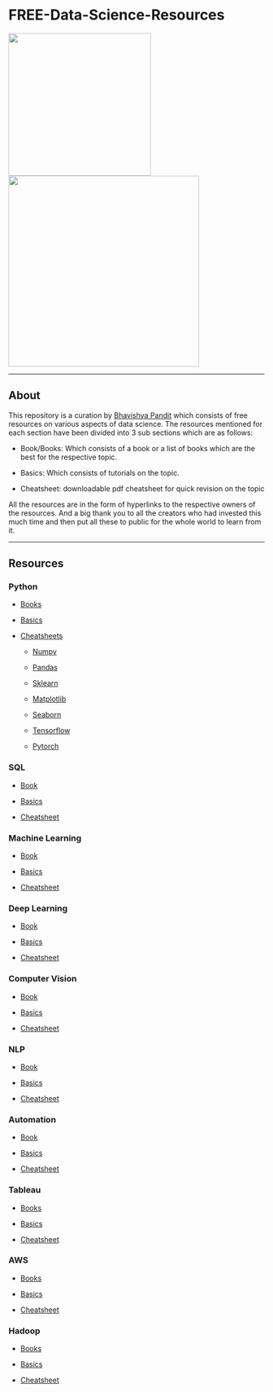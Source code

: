 # FREE-Data-Science-Resources

<img src="https://i.ibb.co/YyLs5Fr/d.jpg" width="280"/><img src="https://i.ibb.co/qxv09ng/image.png" width="375"/>

-------------------------------------------------------------------------------------------------------------------

## About

This repository is a curation by [Bhavishya Pandit](https://www.linkedin.com/in/bhavishya-pandit/) which consists of free resources on various aspects of data science. The resources mentioned for each section have been divided into 3 sub sections which are as follows: 
   
   * Book/Books: Which consists of a book or a list of books which are the best for the respective topic.
    
   * Basics: Which consists of tutorials on the topic.

   * Cheatsheet: downloadable pdf cheatsheet for quick revision on the topic

All the resources are in the form of hyperlinks to the respective owners of the resources. And a big thank you to all the creators who had invested this much time and then put all these to public for the whole world to learn from it.

-------------------------------------------------------------------------------------------------------------------

## Resources

### Python
  
  * [Books](https://www.java67.com/2017/05/top-7-free-python-programming-books-pdf-online-download.html)
  
  * [Basics](https://www.w3schools.com/python/python_intro.asp)
  
  * [Cheatsheets](https://static.realpython.com/python_cheat_sheet_v1.pdf)
  
    * [Numpy](https://s3.amazonaws.com/assets.datacamp.com/blog_assets/Numpy_Python_Cheat_Sheet.pdf)

    * [Pandas](https://www.googleadservices.com/pagead/aclk?sa=L&ai=DChcSEwiYnoOTv4btAhXJg0sFHa8wDzkYABAAGgJzZg&ae=2&ohost=www.google.com&cid=CAESQOD2nvW4CjcqENqpTqXNIReq3Grx7M2DrexlqybBHedo8rRMr4-F5evYk7gyjNcsZOrWvaSNIRPRiTE_JxUtwL0&sig=AOD64_15iHAzgfyIzhyhRJmJqgF8hi3vJg&q&adurl&ved=2ahUKEwi14fuSv4btAhVY4jgGHdcqD9AQ0Qx6BAgHEAE)

    * [Sklearn](https://www.datacamp.com/community/blog/scikit-learn-cheat-sheet)

    * [Matplotlib](https://s3.amazonaws.com/assets.datacamp.com/blog_assets/Python_Matplotlib_Cheat_Sheet.pdf)
    
    * [Seaborn](https://s3.amazonaws.com/assets.datacamp.com/blog_assets/Python_Seaborn_Cheat_Sheet.pdf)
    
    * [Tensorflow](http://www.aicheatsheets.com/static/pdfs/tensorflow_v_2.0.pdf)

    * [Pytorch](https://pytorch.org/tutorials/beginner/ptcheat.html)

### SQL

  * [Book](https://www.linkedin.com/posts/bhavishya-pandit_learn-sql-activity-6725401140504092673-Sjc2?lipi=urn%3Ali%3Apage%3Ad_flagship3_profile_view_base_recent_activity_details_shares%3BuF11BIoeSrO9fXas59tozA%3D%3D)
  
  * [Basics](https://www.w3schools.com/sql/sql_join.asp)
  
  * [Cheatsheet](https://www.sqltutorial.org/sql-cheat-sheet/)
 

### Machine Learning

  * [Book](https://github.com/jakevdp/PythonDataScienceHandbook)
  
  * [Basics](https://elitedatascience.com/learn-machine-learning)

  * [Cheatsheet](https://medium.com/machine-learning-in-practice/cheat-sheet-of-machine-learning-and-python-and-math-cheat-sheets-a4afe4e791b6)
  
### Deep Learning

  * [Book](http://neuralnetworksanddeeplearning.com/)
  
  * [Basics](https://towardsdatascience.com/deep-learning-basics-1d26923cc24a)

  * [Cheatsheet](https://stanford.edu/~shervine/teaching/cs-229/cheatsheet-deep-learning)

### Computer Vision

  * [Book](https://www.packtpub.com/free-ebooks/application-development/mastering-opencv-4-third-edition/9781789533576)
  
  * [Basics](https://realpython.com/tutorials/computer-vision/)

  * [Cheatsheet](https://github.com/a-anjos/python-opencv/blob/master/cv2cheatsheet.pdf)

### NLP

  * [Book](https://www.nltk.org/book/)
  
  * [Basics](https://towardsai.net/p/nlp/natural-language-processing-nlp-with-python-tutorial-for-beginners-1f54e610a1a0)
  
  * [Cheatsheet](https://towardsdatascience.com/cheat-sheet-for-nlp-a-summary-of-my-nlp-learning-journey-thus-far-6ee753943890)
  
### Automation

  * [Book](https://automatetheboringstuff.com/)
  
  * [Basics](https://www.guru99.com/selenium-tutorial.html)

  * [Cheatsheet](https://intellipaat.com/blog/tutorial/selenium-tutorial/selenium-cheat-sheet/)

### Tableau

  * [Books](https://www.tableau.com/learn/articles/books-about-data-visualization)
  
  * [Basics](https://www.tutorialspoint.com/tableau/tableau_tutorial.pdf)

  * [Cheatsheet](https://intellipaat.com/blog/tutorial/tableau-tutorial/tableau-cheat-sheet/)

### AWS 

  * [Books](https://digitalcloud.training/aws-free-ebook-beginners-guide-to-aws-certification/)
  
  * [Basics](https://aws.amazon.com/getting-started/hands-on/)

  * [Cheatsheet](https://tutorialsdojo.com/aws-cheat-sheets/)

### Hadoop

  * [Books](https://www.edupristine.com/blog/10-best-ebooks-hadoop)
  
  * [Basics](https://www.tutorialspoint.com/hadoop/index.htm)

  * [Cheatsheet](https://intellipaat.com/blog/tutorial/big-data-and-hadoop-tutorial/big-data-hadoop-cheat-sheet/)
